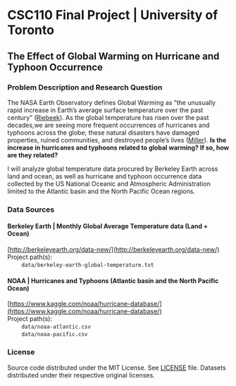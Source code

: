 # CSC110 Final Project | University of Toronto

## The Effect of Global Warming on Hurricane and Typhoon Occurrence

### Problem Description and Research Question

The  NASA  Earth  Observatory  defines  Global  Warming  as  ”the  unusually  rapid  increase  in  Earth’s  average surface temperature over the past century” ([Riebeek](https://earthobservatory.nasa.gov/features/GlobalWarming)).  As the global temperature has risen over the past decades,we are seeing more frequent occurrences of hurricanes and typhoons across the globe; these natural disasters have damaged properties, ruined communities, and destroyed people’s lives ([Miller](https://www.nationalgeographic.com/magazine/2012/09/extreme-weather-global-climate-change-effects/)). **Is the increase in hurricanes and typhoons related to global warming? If so, how are they related?**

I will analyze global temperature data procured by Berkeley Earth across land and ocean, as well as hurricane and typhoon occurrence data collected by the US National Oceanic and Atmospheric Administration limited to the Atlantic basin and the North Pacific Ocean regions.

### Data Sources

#### Berkeley Earth | Monthly Global Average Temperature data (Land + Ocean)
[http://berkeleyearth.org/data-new/](http://berkeleyearth.org/data-new/)   
Project path(s):   
&emsp;&emsp; `data/berkeley-earth-global-temperature.txt`   

#### NOAA | Hurricanes and Typhoons (Atlantic basin and the North Pacific Ocean)
[https://www.kaggle.com/noaa/hurricane-database/](https://www.kaggle.com/noaa/hurricane-database/)   
Project path(s):   
&emsp;&emsp; `data/noaa-atlantic.csv`   
&emsp;&emsp; `data/noaa-pacific.csv`   

### License
Source code distributed under the MIT License. See [LICENSE](https://gitlab.com/sammdu/csc110-final-project/-/blob/master/LICENSE) file.
Datasets distributed under their respective original licenses.
